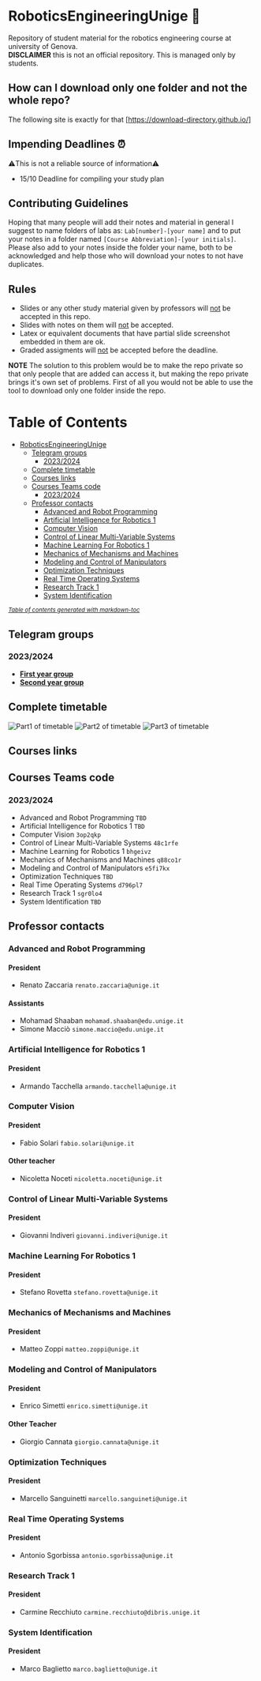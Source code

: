 # RoboticsEngineeringUnige 🦾
Repository of student material for the robotics engineering course at university of Genova.<br>
**DISCLAIMER** this is not an official repository. This is managed only by students.
## How can I download only one folder and not the whole repo?
The following site is exactly for that 
[https://download-directory.github.io/]
## Impending Deadlines ⏰
⚠️This is not a reliable source of information⚠️
- 15/10 Deadline for compiling your study plan
## Contributing Guidelines
Hoping that many people will add their notes and material in general I suggest to name folders of labs
as: ```Lab[number]-[your name]``` and to put your notes in a folder named ```[Course Abbreviation]-[your initials]```. Please also 
add to your notes inside the folder your name, both to be acknowledged and help those who will 
download your notes to not have duplicates.
## Rules
- Slides or any other study material given by professors will <ins>not</ins> be accepted in this repo.
- Slides with notes on them will <ins>not</ins> be accepted.
- Latex or equivalent documents that have partial slide screenshot embedded in them are ok.
- Graded assigments will <ins>not</ins> be accepted before the deadline.

**NOTE**
The solution to this problem would be to make the repo private so that only people that are added can access it, but
making the repo private brings it's own set of problems. First of all you would not be able to use the tool to download
only one folder inside the repo.
# Table of Contents
- [RoboticsEngineeringUnige](#roboticsengineeringunige)
  * [Telegram groups](#telegram-groups)
    + [2023/2024](#2023-2024)
  * [Complete timetable](#complete-timetable)
  * [Courses links](#courses-links)
  * [Courses Teams code](#courses-teams-code)
    + [2023/2024](#2023-2024-1)
  * [Professor contacts](#professor-contacts)
    + [Advanced and Robot Programming](#advanced-and-robot-programming)
    + [Artificial Intelligence for Robotics 1](#artificial-intelligence-for-robotics-1)
    + [Computer Vision](#computer-vision)
    + [Control of Linear Multi-Variable Systems](#control-of-linear-multi-variable-systems)
    + [Machine Learning For Robotics 1](#machine-learning-for-robotics-1)
    + [Mechanics of Mechanisms and Machines](#mechanics-of-mechanisms-and-machines)
    + [Modeling and Control of Manipulators](#modeling-and-control-of-manipulators)
    + [Optimization Techniques](#optimization-techniques)
    + [Real Time Operating Systems](#real-time-operating-systems)
    + [Research Track 1](#research-track-1)
    + [System Identification](#system-identification)

<small><i><a href='http://ecotrust-canada.github.io/markdown-toc/'>Table of contents generated with markdown-toc</a></i></small>


## Telegram groups 
### 2023/2024
- **[First year group](https://t.me/+6nOrAmIEi400Y2E0)**
- **[Second year group](https://t.me/+06dEr-xq2pg4MWM8)**
## Complete timetable
![Part1 of timetable](TimeTable/1.png?raw=true)
![Part2 of timetable](TimeTable/2.png?raw=true)
![Part3 of timetable](TimeTable/3.png?raw=true)
## Courses links
## Courses Teams code 
### 2023/2024
- Advanced and Robot Programming ```TBD```
- Artificial Intelligence for Robotics 1 ```TBD```
- Computer Vision ```3op2qkp```
- Control of Linear Multi-Variable Systems ```48c1rfe```
- Machine Learning for Robotics 1 ```bhgeivz```
- Mechanics of Mechanisms and Machines ```q88co1r```
- Modeling and Control of Manipulators ```e5fi7kx```
- Optimization Techniques ```TBD```
- Real Time Operating Systems ```d796pl7```
- Research Track 1 ```sgr0lo4```
- System Identification ```TBD```
## Professor contacts
### Advanced and Robot Programming
#### President
- Renato Zaccaria ```renato.zaccaria@unige.it```
#### Assistants
- Mohamad Shaaban ```mohamad.shaaban@edu.unige.it``` 
- Simone Macciò ```simone.maccio@edu.unige.it```
### Artificial Intelligence for Robotics 1
#### President
- Armando Tacchella ```armando.tacchella@unige.it```
### Computer Vision
#### President
- Fabio Solari ```fabio.solari@unige.it```
#### Other teacher
- Nicoletta Noceti ```nicoletta.noceti@unige.it```
### Control of Linear Multi-Variable Systems
#### President
- Giovanni Indiveri ```giovanni.indiveri@unige.it```
### Machine Learning For Robotics 1
#### President
- Stefano Rovetta ```stefano.rovetta@unige.it```
### Mechanics of Mechanisms and Machines
#### President
- Matteo Zoppi ```matteo.zoppi@unige.it```
### Modeling and Control of Manipulators
#### President
- Enrico Simetti ```enrico.simetti@unige.it```
#### Other Teacher
- Giorgio Cannata ```giorgio.cannata@unige.it```
### Optimization Techniques
#### President
- Marcello Sanguinetti ```marcello.sanguineti@unige.it```
### Real Time Operating Systems
#### President
- Antonio Sgorbissa ```antonio.sgorbissa@unige.it```
### Research Track 1
#### President
- Carmine Recchiuto ```carmine.recchiuto@dibris.unige.it```
### System Identification
#### President
- Marco Baglietto ```marco.baglietto@unige.it```
